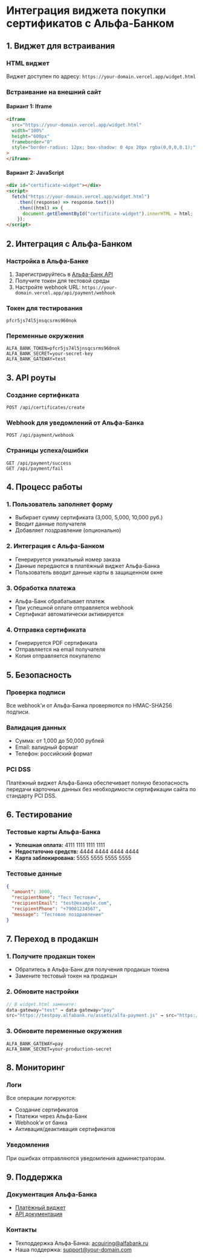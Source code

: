 # Интеграция виджета покупки сертификатов с Альфа-Банком

## 1. Виджет для встраивания

### HTML виджет

Виджет доступен по адресу: `https://your-domain.vercel.app/widget.html`

### Встраивание на внешний сайт

#### Вариант 1: Iframe

```html
<iframe
  src="https://your-domain.vercel.app/widget.html"
  width="100%"
  height="600px"
  frameborder="0"
  style="border-radius: 12px; box-shadow: 0 4px 20px rgba(0,0,0,0.1);"
>
</iframe>
```

#### Вариант 2: JavaScript

```html
<div id="certificate-widget"></div>
<script>
  fetch("https://your-domain.vercel.app/widget.html")
    .then((response) => response.text())
    .then((html) => {
      document.getElementById("certificate-widget").innerHTML = html;
    });
</script>
```

## 2. Интеграция с Альфа-Банком

### Настройка в Альфа-Банке

1. Зарегистрируйтесь в [Альфа-Банк API](https://alfabank.ru/sme/payservice/internet-acquiring/docs/connection-options/widget/)
2. Получите токен для тестовой среды
3. Настройте webhook URL: `https://your-domain.vercel.app/api/payment/webhook`

### Токен для тестирования

```
pfcr5js74l5jnsqcsrms960nok
```

### Переменные окружения

```env
ALFA_BANK_TOKEN=pfcr5js74l5jnsqcsrms960nok
ALFA_BANK_SECRET=your-secret-key
ALFA_BANK_GATEWAY=test
```

## 3. API роуты

### Создание сертификата

```
POST /api/certificates/create
```

### Webhook для уведомлений от Альфа-Банка

```
POST /api/payment/webhook
```

### Страницы успеха/ошибки

```
GET /api/payment/success
GET /api/payment/fail
```

## 4. Процесс работы

### 1. Пользователь заполняет форму

- Выбирает сумму сертификата (3,000, 5,000, 10,000 руб.)
- Вводит данные получателя
- Добавляет поздравление (опционально)

### 2. Интеграция с Альфа-Банком

- Генерируется уникальный номер заказа
- Данные передаются в платёжный виджет Альфа-Банка
- Пользователь вводит данные карты в защищенном окне

### 3. Обработка платежа

- Альфа-Банк обрабатывает платеж
- При успешной оплате отправляется webhook
- Сертификат автоматически активируется

### 4. Отправка сертификата

- Генерируется PDF сертификата
- Отправляется на email получателя
- Копия отправляется покупателю

## 5. Безопасность

### Проверка подписи

Все webhook'и от Альфа-Банка проверяются по HMAC-SHA256 подписи.

### Валидация данных

- Сумма: от 1,000 до 50,000 рублей
- Email: валидный формат
- Телефон: российский формат

### PCI DSS

Платёжный виджет Альфа-Банка обеспечивает полную безопасность передачи карточных данных без необходимости сертификации сайта по стандарту PCI DSS.

## 6. Тестирование

### Тестовые карты Альфа-Банка

- **Успешная оплата:** 4111 1111 1111 1111
- **Недостаточно средств:** 4444 4444 4444 4444
- **Карта заблокирована:** 5555 5555 5555 5555

### Тестовые данные

```json
{
  "amount": 3000,
  "recipientName": "Тест Тестович",
  "recipientEmail": "test@example.com",
  "recipientPhone": "+79001234567",
  "message": "Тестовое поздравление"
}
```

## 7. Переход в продакшн

### 1. Получите продакшн токен

- Обратитесь в Альфа-Банк для получения продакшн токена
- Замените тестовый токен на продакшн

### 2. Обновите настройки

```javascript
// В widget.html замените:
data-gateway="test" → data-gateway="pay"
src="https://testpay.alfabank.ru/assets/alfa-payment.js" → src="https://pay2.alfabank.ru/assets/alfa-payment.js"
```

### 3. Обновите переменные окружения

```env
ALFA_BANK_GATEWAY=pay
ALFA_BANK_SECRET=your-production-secret
```

## 8. Мониторинг

### Логи

Все операции логируются:

- Создание сертификатов
- Платежи через Альфа-Банк
- Webhook'и от банка
- Активация/деактивация сертификатов

### Уведомления

При ошибках отправляются уведомления администраторам.

## 9. Поддержка

### Документация Альфа-Банка

- [Платёжный виджет](https://alfabank.ru/sme/payservice/internet-acquiring/docs/connection-options/widget/)
- [API документация](https://developer.alfabank.ru/)

### Контакты

- Техподдержка Альфа-Банка: acquiring@alfabank.ru
- Наша поддержка: support@your-domain.com
